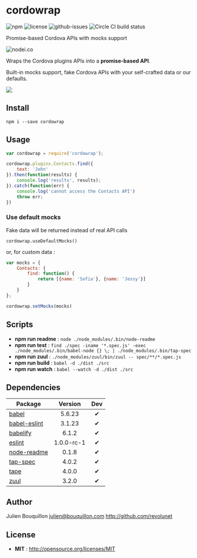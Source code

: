 # cordowrap

![npm](https://img.shields.io/npm/v/cordowrap.svg) ![license](https://img.shields.io/npm/l/cordowrap.svg) ![github-issues](https://img.shields.io/github/issues/revolunet/cordowrap.svg) ![Circle CI build status](https://circleci.com/gh/revolunet/cordowrap.svg?style=svg)

Promise-based Cordova APIs with mocks support

![nodei.co](https://nodei.co/npm/cordowrap.png?downloads=true&downloadRank=true&stars=true)

Wraps the Cordova plugins APIs into a **promise-based API**.

Built-in mocks support, fake Cordova APIs with your self-crafted data or our defaults.

![](http://badges.github.io/stability-badges/dist/experimental.svg)

## Install

`npm i --save cordowrap`

## Usage

```js
var cordowrap = require('cordowrap');

cordowrap.plugins.Contacts.find({
    text: 'John'
}).then(function(results) {
    console.log('results', results);
}).catch(function(err) {
    console.log('cannot access the Contacts API')
    throw err;
})
```

### Use default mocks

Fake data will be returned instead of real API calls

`cordowrap.useDefaultMocks()`

or, for custom data :

```js
var mocks = {
    Contacts: {
        find: function() {
            return [{name: 'Sofia'}, {name: 'Jessy'}]
        }
    }
};

cordowrap.setMocks(mocks)
```

## Scripts

 - **npm run readme** : `node ./node_modules/.bin/node-readme`
 - **npm run test** : `find ./spec -iname '*.spec.js' -exec ./node_modules/.bin/babel-node {} \; | ./node_modules/.bin/tap-spec`
 - **npm run zuul** : `./node_modules/zuul/bin/zuul -- spec/**/*.spec.js`
 - **npm run build** : `babel -d ./dist ./src`
 - **npm run watch** : `babel --watch -d ./dist ./src`

## Dependencies

Package | Version | Dev
--- |:---:|:---:
[babel](https://www.npmjs.com/package/babel) | 5.6.23 | ✔
[babel-eslint](https://www.npmjs.com/package/babel-eslint) | 3.1.23 | ✔
[babelify](https://www.npmjs.com/package/babelify) | 6.1.2 | ✔
[eslint](https://www.npmjs.com/package/eslint) | 1.0.0-rc-1 | ✔
[node-readme](https://www.npmjs.com/package/node-readme) | 0.1.8 | ✔
[tap-spec](https://www.npmjs.com/package/tap-spec) | 4.0.2 | ✔
[tape](https://www.npmjs.com/package/tape) | 4.0.0 | ✔
[zuul](https://www.npmjs.com/package/zuul) | 3.2.0 | ✔


## Author

Julien Bouquillon <julien@bouquillon.com> http://github.com/revolunet

## License

 - **MIT** : http://opensource.org/licenses/MIT
